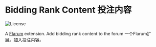 # Bidding Rank Content 投注内容

![License](https://img.shields.io/badge/license-MIT-blue.svg) 

A [Flarum](http://flarum.org) extension. Add bidding rank content to the forum
一个Flarum扩展。加入投注内容。 

